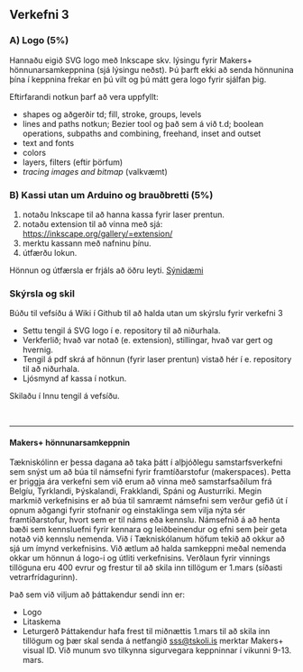 ## Verkefni 3 

### A) Logo (5%)  
Hannaðu eigið SVG logo með Inkscape skv. lýsingu fyrir Makers+ hönnunarsamkeppnina (sjá lýsingu neðst).
Þú þarft ekki að senda hönnunina þína í keppnina frekar en þú vilt og þú mátt gera logo fyrir sjálfan þig.

Eftirfarandi notkun þarf að vera uppfyllt:

* shapes og aðgerðir td; fill, stroke, groups, levels 
* lines and paths notkun; Bezier tool og það sem á við t.d; boolean operations, subpaths and combining, freehand, inset and outset
* text and fonts
* colors
* layers, filters (eftir þörfum)
* _tracing images and bitmap_ (valkvæmt)

### B) Kassi utan um Arduino og brauðbretti (5%) 

1. notaðu Inkscape til að hanna kassa fyrir laser prentun.
1. notaðu extension til að vinna með sjá: https://inkscape.org/gallery/=extension/
1. merktu kassann með nafninu þínu.
1. útfærðu lokun. 

Hönnun og útfærsla er frjáls að öðru leyti.
[Sýnidæmi](https://github.com/tolvubraut/VESM-Haust19-ArduinoKassi/wiki/Verkefni-3.2)

### Skýrsla og skil 
Búðu til vefsíðu á Wiki í Github til að halda utan um skýrslu fyrir verkefni 3

* Settu tengil á SVG logo í e. repository til að niðurhala.
* Verkferlið; hvað var notað (e. extension), stillingar, hvað var gert og hvernig.
* Tengil á pdf skrá af hönnun (fyrir laser prentun) vistað hér í e. repository til að niðurhala.
* Ljósmynd af kassa í notkun.

Skilaðu í Innu tengil á vefsíðu.

<br>

---

#### Makers+ hönnunarsamkeppnin
Tækniskólinn er þessa dagana að taka þátt í alþjóðlegu samstarfsverkefni sem snýst um að búa til námsefni fyrir framtíðarstofur (makerspaces). Þetta er þriggja ára verkefni sem við erum að vinna með samstarfsaðilum frá Belgíu, Tyrklandi, Þýskalandi, Frakklandi, Spáni og Austurríki.
Megin markmið verkefnisins er að búa til samræmt námsefni sem verður gefið út í opnum aðgangi fyrir stofnanir og einstaklinga sem vilja nýta sér framtíðarstofur, hvort sem er til náms eða kennslu. Námsefnið á að henta bæði sem kennsluefni fyrir kennara og leiðbeinendur og efni sem þeir geta notað við kennslu nemenda.
Við í Tækniskólanum höfum tekið að okkur að sjá um ímynd verkefnisins. Við ætlum að halda samkeppni meðal nemenda okkar um hönnun á logo-i og útliti verkefnisins. Verðlaun fyrir vinnings tillöguna eru 400 evrur og frestur til að skila inn tillögum er 1.mars (síðasti vetrarfrídagurinn).

Það sem við viljum að þáttakendur sendi inn er:
* Logo
* Litaskema
* Leturgerð
Þáttakendur hafa frest til miðnættis 1.mars til að skila inn tillögum og þær skal senda á netfangið sss@tskoli.is merktar Makers+ visual ID. Við munum svo tilkynna sigurvegara keppninnar í vikunni 9-13. mars.

